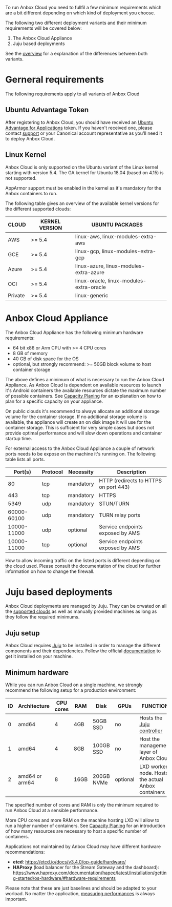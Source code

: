 To run Anbox Cloud you need to fullfil a few minimum requirements which are a bit different depending on which kind of deployment you choose. 

The following two different deployment variants and their minimum requirements will be covered below:

1. The Anbox Cloud Appliance
2. Juju based deployments

See the [overview](https://discourse.ubuntu.com/t/anbox-cloud-overview/17802) for a explanation of the differences between both variants.

# Gerneral requirements

The following requirements apply to all variants of Anbox Cloud 

## Ubuntu Advantage Token

After registering to Anbox Cloud, you should have received an [Ubuntu Advantage for Applications](https://ubuntu.com/advantage) token. If you haven't received one, please contact [support](https://support.canonical.com/) or your Canonical account representative as you'll need it to deploy Anbox Cloud.

## Linux Kernel

Anbox Cloud is only supported on the Ubuntu variant of the Linux kernel starting with version 5.4. The GA kernel for Ubuntu 18.04 (based on 4.15) is not supported. 

AppArmor support must be enabled in the kernel as it's mandatory for the Anbox containers to run. 

The following table gives an overview of the available kernel versions for the different supported clouds:

|CLOUD|KERNEL VERSION|UBUNTU PACKAGES||
| --- | --- | --- | --- |
|AWS|>= 5.4|linux-aws, linux-modules-extra-aws||
|GCE|>= 5.4|linux-gcp, linux-modules-extra-gcp||
|Azure|>= 5.4|linux-azure, linux-modules-extra-azure||
|OCI|>= 5.4|linux-oracle, linux-modules-extra-oracle||
|Private|>= 5.4|linux-generic||

# Anbox Cloud Appliance

The Anbox Cloud Appliance has the following minimum hardware requirements:

* 64 bit x86 or Arm CPU with >= 4 CPU cores
* 8 GB of memory
* 40 GB of disk space for the OS
* optional, but strongly recommend: >= 50GB block volume to host container storage

The above defines a minimum of what is necessary to run the Anbox Cloud Appliance. As Anbox Cloud is dependent on available resources to launch it's Android containers the available resources dictate the maximum number of possible containers. See [Capacity Planing](https://discourse.ubuntu.com/t/capacity-planning/17765) for an explanation on how to plan for a specific capacity on your appliance.

On public clouds it's recommend to always allocate an additional storage volume for the container storage. If no additional storage volume is available, the appliance will create an on disk image it will use for the container storage. This is sufficient for very simple cases but does not provide optimal performance and will slow down operations and container startup time.

For external access to the Anbox Cloud Appliance a couple of network ports needs to be expose on the machine it's running on. The following table lists all ports.

| Port(s) | Protocol | Necessity | Description |
|------------|--------------|----------------|-------------------|
| 80 | tcp | mandatory  | HTTP (redirects to HTTPS on port 443)|
| 443 | tcp | mandatory | HTTPS |
| 5349 | udp | mandatory | STUN/TURN
| 60000-60100 | udp | mandatory | TURN relay ports |
| 10000-11000 | udp | optional | Service endpoints exposed by AMS |
| 10000-11000 | tcp | optional | Service endpoints exposed by AMS |

How to allow incoming traffic on the listed ports is different depending on the cloud used. Please consult the documentation of the cloud for further information on how to change the firewall.

# Juju based deployments

Anbox Cloud deployments are managed by Juju. They can be crwated on all the [supported clouds](https://juju.is/docs/clouds) as well as manually provided machines as long as they follow the required minimums.

## Juju setup

Anbox Cloud requires [Juju](https://juju.is/) to be installed in order to manage the different components and their dependencies. Follow the official [documentation](https://juju.is/docs/installing) to get it installed on your machine.

## Minimum hardware

While you can run Anbox Cloud on a single machine, we strongly recommend the following setup for a production environment:

ID | Architecture   | CPU cores | RAM  | Disk       | GPUs |  FUNCTION |
---|----------------|-----------|------|------------|------|------------|
0  | amd64          | 4         | 4GB  | 50GB SSD   | no   |  Hosts the  [Juju controller](https://discourse.juju.is/t/controllers/1111)  |
1  | amd64          | 4         | 8GB  | 100GB SSD  | no   |  Host the management layer of Anbox Cloud  |
2  | amd64 or arm64 | 8         | 16GB | 200GB NVMe | optional   |  LXD worker node. Hosts the actual Anbox containers  |

The specified number of cores and RAM is only the minimum required to run Anbox Cloud at a sensible performance.

More CPU cores and more RAM on the machine hosting LXD will allow to run a higher number of containers. See [Capacity Planing](https://discourse.ubuntu.com/t/capacity-planning/17765) for an introduction of how many resources are necessary to host a specific number of containers.

Applications not maintained by Anbox Cloud may have different hardware recommendations:
 - **etcd**: https://etcd.io/docs/v3.4.0/op-guide/hardware/
 - **HAProxy** (load balancer for the Stream Gateway and the dashboard): https://www.haproxy.com/documentation/hapee/latest/installation/getting-started/os-hardware/#hardware-requirements
 
Please note that these are just baselines and should be adapted to your worload. No matter the application, [measuring performances](https://anbox-cloud.io/docs/monitoring/monitoring-installation) is always important.